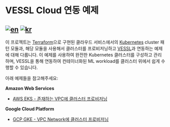 # VESSL Cloud 연동 예제
[![en](https://img.shields.io/badge/lang-en-brightgreen.svg)](README.md) [![kr](https://img.shields.io/badge/lang-kr-brightgreen.svg)](README-kr.md)
-----

이 프로젝트는 [Terraform](https://terraform.io/)으로 구현된 클라우드 서비스에서의 [Kubernetes](https://kubernetes.io/) cluster 패턴 모듈과, 해당 모듈을 사용해서 클러스터를 프로비저닝하고 [VESSL](https://vessl.ai/)과 연동하는 예제에 대해 다룹니다. 이 예제를 사용하여 완전한 Kubernetes 클러스터를 구성하고 관리하며, VESSL을 통해 연동하여 컨테이너화된 ML workload를 클러스터 위에서 쉽게 수행할 수 있습니다.

아래 예제들을 참고해주세요:

**Amazon Web Services**
* [AWS EKS - 존재하는 VPC에 클러스터 프로비저닝](examples/aws-eks-existing-vpc)

**Google Cloud Platform**
* [GCP GKE - VPC Network에 클러스터 프로비저닝](examples/gcp-gke-full)
